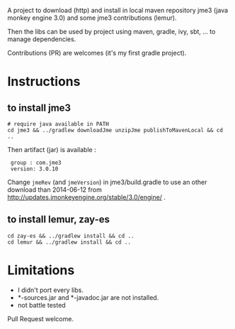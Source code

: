 A project to download (http) and install in local maven repository jme3 (java monkey engine 3.0) and some jme3 contributions (lemur).

Then the libs can be used by project using maven, gradle, ivy, sbt, ... to manage dependencies.

Contributions (PR) are  welcomes (it's my first gradle project).

# Instructions

## to install jme3

```
# require java available in PATH
cd jme3 && ../gradlew downloadJme unzipJme publishToMavenLocal && cd ..
```

Then artifact (jar) is available :
```
 group : com.jme3
 version: 3.0.10
```
Change `jmeRev` (and `jmeVersion`) in jme3/build.gradle to use an other download than 2014-06-12 from http://updates.jmonkeyengine.org/stable/3.0/engine/ .

## to install lemur, zay-es

```
cd zay-es && ../gradlew install && cd ..
cd lemur && ../gradlew install && cd ..
```

# Limitations

* I didn't port every libs.
* *-sources.jar and *-javadoc.jar are not installed.
* not battle tested

Pull Request welcome.
